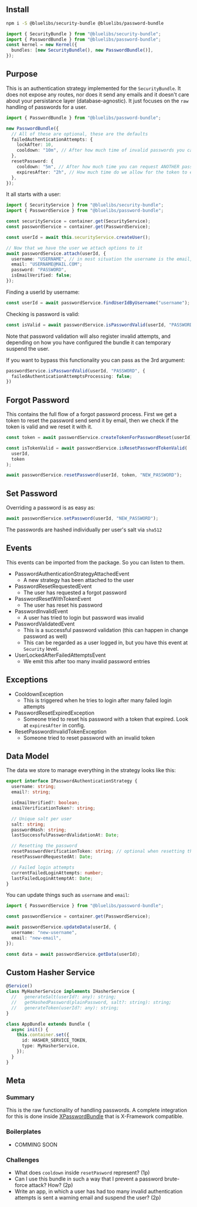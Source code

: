 ## Install

```bash
npm i -S @bluelibs/security-bundle @bluelibs/password-bundle
```

```ts
import { SecurityBundle } from "@bluelibs/security-bundle";
import { PasswordBundle } from "@bluelibs/password-bundle";
const kernel = new Kernel({
  bundles: [new SecurityBundle(), new PasswordBundle()],
});
```

## Purpose

This is an authentication strategy implemented for the `SecurityBundle`. It does not expose any routes, nor does it send any emails and it doesn't care about your persistance layer (database-agnostic). It just focuses on the `raw` handling of passwords for a user.

```typescript
import { PasswordBundle } from "@bluelibs/password-bundle";

new PasswordBundle({
  // All of these are optional, these are the defaults
  failedAuthenticationAttempts: {
    lockAfter: 10,
    cooldown: "10m", // After how much time of invalid passwords you can try again to login
  },
  resetPassword: {
    cooldown: "5m", // After how much time you can request ANOTHER password reset request
    expiresAfter: "2h", // How much time do we allow for the token to exist
  },
});
```

It all starts with a user:

```typescript
import { SecurityService } from "@bluelibs/security-bundle";
import { PasswordService } from "@bluelibs/password-bundle";

const securityService = container.get(SecurityService);
const passwordService = container.get(PasswordService);

const userId = await this.securityService.createUser();

// Now that we have the user we attach options to it
await passwordService.attach(userId, {
  username: "USERNAME", // in most situation the username is the email, in fact.
  email: "USERNAME@MAIL.COM";
  password: "PASSWORD",
  isEmailVerified: false;
});
```

Finding a userId by username:

```typescript
const userId = await passwordService.findUserIdByUsername("username");
```

Checking is password is valid:

```typescript
const isValid = await passwordService.isPasswordValid(userId, "PASSWORD");
```

Note that password validation will also register invalid attempts, and depending on how you have configured the bundle it can temporary suspend the user.

If you want to bypass this functionality you can pass as the 3rd argument:

```typescript
passwordService.isPasswordValid(userId, "PASSWORD", {
  failedAuthenticationAttemptsProcessing: false;
})
```

## Forgot Password

This contains the full flow of a forgot password process. First we get a token to reset the password send send it by email, then we check if the token is valid and we reset it with it.

```typescript
const token = await passwordService.createTokenForPasswordReset(userId);

const isTokenValid = await passwordService.isResetPasswordTokenValid(
  userId,
  token
);

await passwordService.resetPassword(userId, token, "NEW_PASSWORD");
```

## Set Password

Overriding a password is as easy as:

```typescript
await passwordService.setPassword(userId, "NEW_PASSWORD");
```

The passwords are hashed individually per user's salt via `sha512`

## Events

This events can be imported from the package. So you can listen to them.

- PasswordAuthenticationStrategyAttachedEvent
  - A new strategy has been attached to the user
- PasswordResetRequestedEvent
  - The user has requested a forgot password
- PasswordResetWithTokenEvent
  - The user has reset his password
- PasswordInvalidEvent
  - A user has tried to login but password was invalid
- PasswordValidatedEvent
  - This is a successful password validation (this can happen in change password as well)
  - This can be regarded as a user logged in, but you have this event at `Security` level.
- UserLockedAfterFailedAttemptsEvent
  - We emit this after too many invalid password entries

## Exceptions

- CooldownException
  - This is triggered when he tries to login after many failed login attempts
- PasswordResetExpiredException
  - Someone tried to reset his password with a token that expired. Look at `expiresAfter` in config.
- ResetPasswordInvalidTokenException
  - Someone tried to reset password with an invalid token

## Data Model

The data we store to manage everything in the strategy looks like this:

```ts
export interface IPasswordAuthenticationStrategy {
  username: string;
  email?: string;

  isEmailVerified?: boolean;
  emailVerificationToken?: string;

  // Unique salt per user
  salt: string;
  passwordHash: string;
  lastSuccessfulPasswordValidationAt: Date;

  // Resetting the password
  resetPasswordVerificationToken: string; // optional when resetting the password
  resetPasswordRequestedAt: Date;

  // Failed login attempts
  currentFailedLoginAttempts: number;
  lastFailedLoginAttemptAt: Date;
}
```

You can update things such as `username` and `email`:

```ts
import { PasswordService } from "@bluelibs/password-bundle";

const passwordService = container.get(PasswordService);

await passwordService.updateData(userId, {
  username: "new-username",
  email: "new-email",
});

const data = await passwordService.getData(userId);
```

## Custom Hasher Service

```ts
@Service()
class MyHasherService implements IHasherService {
  //   generateSalt(userId?: any): string;
  //   getHashedPassword(plainPassword, salt?: string): string;
  //   generateToken(userId?: any): string;
}

class AppBundle extends Bundle {
  async init() {
    this.container.set({
      id: HASHER_SERVICE_TOKEN,
      type: MyHasherService,
    });
  }
}
```

## Meta

### Summary

This is the raw functionality of handling passwords. A complete integration for this is done inside [XPasswordBundle](package-x-password) that is X-Framework compatible.

### Boilerplates

- COMMING SOON

### Challenges

- What does `cooldown` inside `resetPasword` represent? (1p)
- Can I use this bundle in such a way that I prevent a password brute-force attack? How? (2p)
- Write an app, in which a user has had too many invalid authentication attempts is sent a warning email and suspend the user? (2p)
